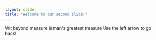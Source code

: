 ```yaml
---
layout: slide
title: "Welcome to our second slide!"
---
```

Wit beyond measure is man's greatest treasure
Use the left arrow to go back!
